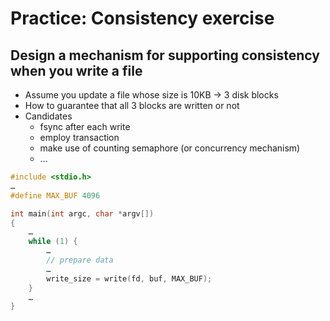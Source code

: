 # Practice: Consistency exercise
## Design a mechanism for supporting consistency when you write a file
- Assume you update a file whose size is 10KB → 3 disk blocks
- How to guarantee that all 3 blocks are written or not
- Candidates
    - fsync after each write
    - employ transaction
    - make use of counting semaphore (or concurrency mechanism)
    - …
```C
#include <stdio.h>
…
#define MAX_BUF 4096

int main(int argc, char *argv[])
{
	…
	while (1) {
		…
		// prepare data
		…
		write_size = write(fd, buf, MAX_BUF);
	}
	…
}
```
